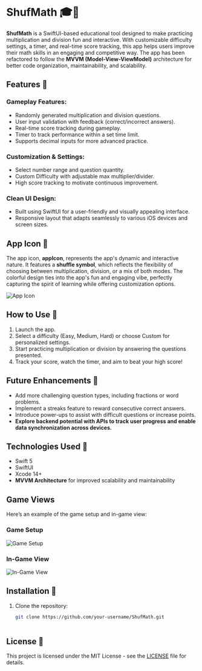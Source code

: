 # ShufMath 🎓📱

**ShufMath** is a SwiftUI-based educational tool designed to make practicing multiplication and division fun and interactive. With customizable difficulty settings, a timer, and real-time score tracking, this app helps users improve their math skills in an engaging and competitive way. The app has been refactored to follow the **MVVM (Model-View-ViewModel)** architecture for better code organization, maintainability, and scalability.

## Features 🌟

### Gameplay Features:
- Randomly generated multiplication and division questions.
- User input validation with feedback (correct/incorrect answers).
- Real-time score tracking during gameplay.
- Timer to track performance within a set time limit.
- Supports decimal inputs for more advanced practice.

### Customization & Settings:
- Select number range and question quantity.
- Custom Difficulty with adjustable max multiplier/divider.
- High score tracking to motivate continuous improvement.

### Clean UI Design:
- Built using SwiftUI for a user-friendly and visually appealing interface.
- Responsive layout that adapts seamlessly to various iOS devices and screen sizes.

## App Icon 🎨
The app icon, **appIcon**, represents the app's dynamic and interactive nature. It features a **shuffle symbol**, which reflects the flexibility of choosing between multiplication, division, or a mix of both modes. The colorful design ties into the app's fun and engaging vibe, perfectly capturing the spirit of learning while offering customization options.

![App Icon](images/appIcon.png)

## How to Use 📝
1. Launch the app.
2. Select a difficulty (Easy, Medium, Hard) or choose Custom for personalized settings.
3. Start practicing multiplication or division by answering the questions presented.
4. Track your score, watch the timer, and aim to beat your high score!

## Future Enhancements 🚀
- Add more challenging question types, including fractions or word problems.
- Implement a streaks feature to reward consecutive correct answers.
- Introduce power-ups to assist with difficult questions or increase points.
- **Explore backend potential with APIs to track user progress and enable data synchronization across devices.**

## Technologies Used 🔧
- Swift 5
- SwiftUI
- Xcode 14+
- **MVVM Architecture** for improved scalability and maintainability

## Game Views
Here’s an example of the game setup and in-game view:

### Game Setup
![Game Setup](images/start.png)

### In-Game View
![In-Game View](images/in-game.png)

## Installation 🚀
1. Clone the repository:
   ```bash
   git clone https://github.com/your-username/ShufMath.git
      
## License 📝
This project is licensed under the MIT License - see the [LICENSE](LICENSE) file for details.
